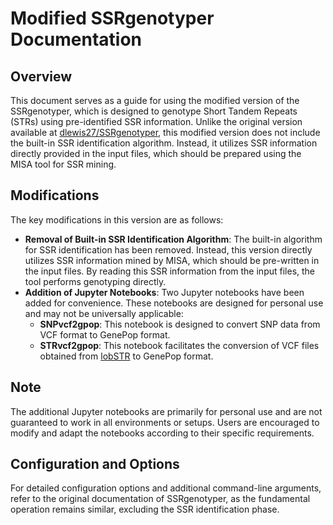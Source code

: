 # Modified SSRgenotyper Documentation

## Overview
This document serves as a guide for using the modified version of the SSRgenotyper, which is designed to genotype Short Tandem Repeats (STRs) using pre-identified SSR information. Unlike the original version available at [dlewis27/SSRgenotyper](https://github.com/dlewis27/SSRgenotyper), this modified version does not include the built-in SSR identification algorithm. Instead, it utilizes SSR information directly provided in the input files, which should be prepared using the MISA tool for SSR mining.

## Modifications
The key modifications in this version are as follows:
- **Removal of Built-in SSR Identification Algorithm**: The built-in algorithm for SSR identification has been removed. Instead, this version directly utilizes SSR information mined by MISA, which should be pre-written in the input files. By reading this SSR information from the input files, the tool performs genotyping directly.
- **Addition of Jupyter Notebooks**: Two Jupyter notebooks have been added for convenience. These notebooks are designed for personal use and may not be universally applicable:
  - **SNPvcf2gpop**: This notebook is designed to convert SNP data from VCF format to GenePop format.
  - **STRvcf2gpop**: This notebook facilitates the conversion of VCF files obtained from [lobSTR](https://github.com/mgymrek/lobstr-code) to GenePop format.

## Note
The additional Jupyter notebooks are primarily for personal use and are not guaranteed to work in all environments or setups. Users are encouraged to modify and adapt the notebooks according to their specific requirements.

## Configuration and Options
For detailed configuration options and additional command-line arguments, refer to the original documentation of SSRgenotyper, as the fundamental operation remains similar, excluding the SSR identification phase.

